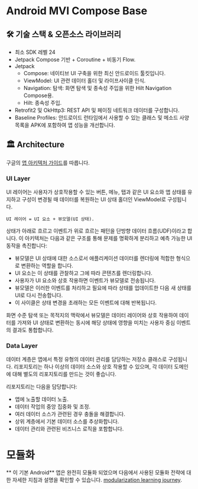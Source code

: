 # Android MVI Compose Base

## 🛠 기술 스택 & 오픈소스 라이브러리
- 최소 SDK 레벨 24
- Jetpack Compose 기반 + Coroutine + 비동기 Flow.
- Jetpack
  - Compose: 네이티브 UI 구축을 위한 최신 안드로이드 툴킷입니다.
  - ViewModel: UI 관련 데이터 홀더 및 라이프사이클 인식.
  - Navigation: 탐색: 화면 탐색 및 종속성 주입을 위한 Hilt Navigation Compose용.
  - Hilt: 종속성 주입.
- Retrofit2 및 OkHttp3: REST API 및 페이징 네트워크 데이터를 구성합니다.
- Baseline Profiles: 안드로이드 런타임에서 사용할 수 있는 클래스 및 메소드 사양 목록을 APK에 포함하여 앱 성능을 개선합니다.

## 🏛️ Architecture
구글의 [앱 아키텍처 가이드](https://developer.android.com/topic/architecture?hl=ko)를 따릅니다.

### UI Layer
UI 레이어는 사용자가 상호작용할 수 있는 버튼, 메뉴, 탭과 같은 UI 요소와 앱 상태를 유지하고 구성이 변경될 때 데이터를 복원하는 UI 상태 홀더인 ViewModel로 구성됩니다.

`UI 레이어 = UI 요소 + 뷰모델(UI 상태).`

상태가 아래로 흐르고 이벤트가 위로 흐르는 패턴을 단방향 데이터 흐름(UDF)이라고 합니다. 이 아키텍처는 다음과 같은 구조를 통해 문제를 명확하게 분리하고 예측 가능한 UI 동작을 촉진합니다:
- 뷰모델은 UI 상태에 대한 소스로서 애플리케이션 데이터를 렌더링에 적합한 형식으로 변환하는 역할을 합니다.
- UI 요소는 이 상태를 관찰하고 그에 따라 콘텐츠를 렌더링합니다.
- 사용자가 UI 요소와 상호 작용하면 이벤트가 뷰모델로 전송됩니다.
- 뷰모델은 이러한 이벤트를 처리하고 필요에 따라 상태를 업데이트한 다음 새 상태를 UI로 다시 전송합니다.
- 이 사이클은 상태 변경을 초래하는 모든 이벤트에 대해 반복됩니다.

화면 수준 탐색 또는 목적지의 맥락에서 뷰모델은 데이터 레이어와 상호 작용하여 데이터를 가져와 UI 상태로 변환하는 동시에 해당 상태에 영향을 미치는 사용자 중심 이벤트의 결과도 통합합니다.

### Data Layer
데이터 계층은 앱에서 특정 유형의 데이터 관리를 담당하는 저장소 클래스로 구성됩니다. 리포지토리는 하나 이상의 데이터 소스와 상호 작용할 수 있으며, 각 데이터 도메인에 대해 별도의 리포지토리를 만드는 것이 좋습니다.

리포지토리는 다음을 담당합니다:
- 앱에 노출할 데이터 노출.
- 데이터 작업의 중앙 집중화 및 조정.
- 여러 데이터 소스가 관련된 경우 충돌을 해결합니다.
- 상위 계층에서 기본 데이터 소스를 추상화합니다.
- 데이터 관리와 관련된 비즈니스 로직을 포함합니다.

# 모듈화

** 이 기본 Android** 앱은 완전히 모듈화 되었으며 다음에서 사용된 모듈화 전략에 대한 자세한 지침과 설명을 확인할 수 있습니다.
[modularization learning journey](docs/ModularizationLearningJourney.md).